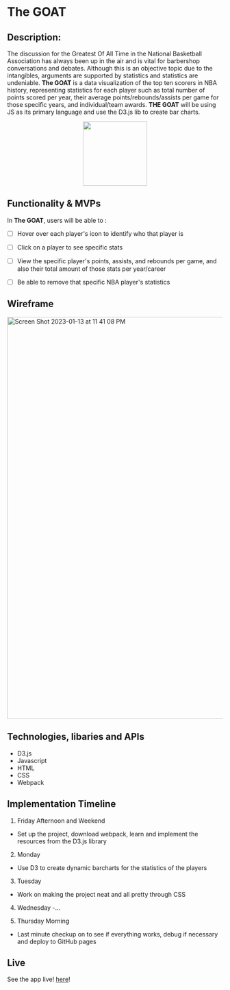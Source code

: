 # The GOAT

## Description: 

The discussion for the Greatest Of All Time in the National Basketball Association has always been up in the air and is vital for barbershop conversations and debates. Although this is an objective topic due to the intangibles, arguments are supported by statistics and statistics are undeniable. **The GOAT** is a data visualization of the top ten scorers in NBA history, representing statistics for each player such as total number of points scored per year, their average points/rebounds/assists per game for those specific years, and individual/team awards. 
**THE GOAT** will be using JS as its primary language and use the D3.js lib to create bar charts.

<p align="center">
  <img height="150" src="https://basketballforever.com/wp-content/uploads/2019/03/goat.jpg">
</p>

## Functionality & MVPs

In **The GOAT**, users will be able to :

- [ ] Hover over each player's icon to identify who that player is
- [ ] Click on a player to see specific stats
- [ ] View the specific player's points, assists, and rebounds per game, and also their total amount of those stats per year/career
- [ ] Be able to remove that specific NBA player's statistics


## Wireframe 

<img width="938" alt="Screen Shot 2023-01-13 at 11 41 08 PM" src="https://user-images.githubusercontent.com/117231532/212451234-ad2a100e-a182-4db9-84b9-b5715391ec4e.png">



## Technologies, libaries and APIs 

- D3.js
- Javascript
- HTML
- CSS
- Webpack


## Implementation Timeline

1. Friday Afternoon and Weekend
- Set up the project, download webpack, learn and implement the resources from the D3.js library

2. Monday
- Use D3 to create dynamic barcharts for the statistics of the players

3. Tuesday
- Work on making the project neat and all pretty through CSS 

4. Wednesday
-... 

5. Thursday Morning 
- Last minute checkup on to see if everything works, debug if necessary and deploy to GitHub pages





## Live 

See the app live! [here](https://dlee131.github.io/TheGOAT/)!




